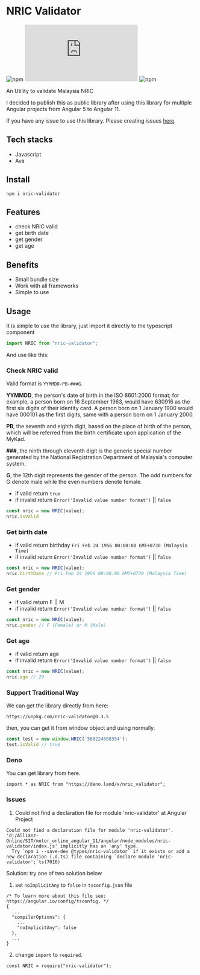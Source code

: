 # NRIC Validator

![npm](https://img.shields.io/npm/v/nric-validator) ![library size](https://img.shields.io/github/size/hoangtranson/nric-validator/index.js) ![npm](https://img.shields.io/npm/dw/nric-validator)

An Utility to validate Malaysia NRIC

I decided to publish this as public library after using this library for multiple Angular projects from Angular 5 to Angular 11. 

If you have any issue to use this library. Please creating issues [here](https://github.com/hoangtranson/nric-validator/issues).

## Tech stacks

- Javascript
- Ava

## Install

`npm i nric-validator`

## Features

- check NRIC valid
- get birth date
- get gender
- get age

## Benefits

- Small bundle size
- Work with all frameworks
- Simple to use

## Usage

It is simple to use the library, just import it directly to the typescript component

```typescript
import NRIC from "nric-validator";
```

And use like this:

### Check NRIC valid

Valid format is `YYMMDD-PB-###G`.

**YYMMDD**, the person's date of birth in the ISO 8601:2000 format; for example, a person born on 16 September 1963, would have 630916 as the first six digits of their identity card. A person born on 1 January 1900 would have 000101 as the first digits, same with a person born on 1 January 2000.

**PB**, the seventh and eighth digit, based on the place of birth of the person, which will be referred from the birth certificate upon application of the MyKad.

**###**, the ninth through eleventh digit is the generic special number generated by the National Registration Department of Malaysia's computer system.

**G**, the 12th digit represents the gender of the person. The odd numbers for G denote male while the even numbers denote female.

- if valid return `true`
- if invalid return `Error('Invalid value number format')` || `false`

```javascript
const nric = new NRIC(value);
nric.isValid
```

### Get birth date 

- if valid return birthday `Fri Feb 24 1956 00:00:00 GMT+0730 (Malaysia Time)`
- if invalid return `Error('Invalid value number format')` || `false`

```javascript
const nric = new NRIC(value);
nric.birthDate // Fri Feb 24 1956 00:00:00 GMT+0730 (Malaysia Time)
```

### Get gender

- if valid return F || M
- if invalid return `Error('Invalid value number format')` || `false`

```javascript
const nric = new NRIC(value);
nric.gender // F (Female) or M (Male)
```

### Get age

- if valid return age
- if invalid return `Error('Invalid value number format')` || `false`

```javascript
const nric = new NRIC(value);
nric.age // 29
```

### Support Traditional Way

We can get the library directly from here:

`https://unpkg.com/nric-validator@0.3.5`

then, you can get it from window object and using normally.

```javascript
const test = new window.NRIC('560224608354');
test.isValid // true
```

### Deno

You can get library from here.

```
import * as NRIC from "https://deno.land/x/nric_validator";
```

### Issues

1. Could not find a declaration file for module 'nric-validator' at Angular Project

```
Could not find a declaration file for module 'nric-validator'. 'd:/Allianz-Online/SIT/motor_online_angular_11/angular/node_modules/nric-validator/index.js' implicitly has an 'any' type.
  Try `npm i --save-dev @types/nric-validator` if it exists or add a new declaration (.d.ts) file containing `declare module 'nric-validator';`ts(7016)
```

Solution: try one of two solution below

1. set `noImplicitAny` to `false` in `tsconfig.json` file


```
/* To learn more about this file see: https://angular.io/config/tsconfig. */
{
  ...
  "compilerOptions": {
    ...
    "noImplicitAny": false
  },
  ...
}
```

2. change `import` to `required`.

```
const NRIC = require("nric-validator");
```